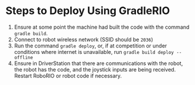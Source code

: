 # Steps to Deploy Using GradleRIO
1. Ensure at some point the machine had built the code with the command `gradle build`.
2. Connect to robot wireless network (SSID should be `2036`)
3. Run the command `gradle deploy`, or, if at competition or under conditions where internet is unavailable, run `gradle build deploy --offline`
4. Ensure in DriverStation that there are communications with the robot, the robot has the code, and the joystick inputs are being received. Restart RoboRIO or robot code if necessary.